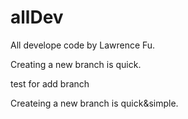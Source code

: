 # allDev

All develope code by Lawrence Fu.

Creating a new branch is quick.

test  for add branch

Createing a new branch is quick&simple.
